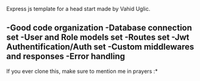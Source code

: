 Express js template  for a head start made by  Vahid Uglic.

-Good code organization
-Database connection set
-User and Role models set
-Routes set
-Jwt Authentification/Auth set
-Custom middlewares and responses
-Error handling
-----------------------------------------------
If you ever clone this, make sure to mention me in prayers :*
